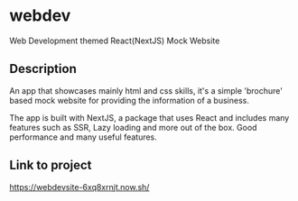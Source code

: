 # webdev

Web Development themed React(NextJS) Mock Website

## Description

An app that showcases mainly html and css skills, it's a simple 'brochure' based mock website for providing the information of a business.

The app is built with NextJS, a package that uses React and includes many features such as SSR, Lazy loading and more out of the box. Good performance and many useful features.

## Link to project

https://webdevsite-6xq8xrnjt.now.sh/
